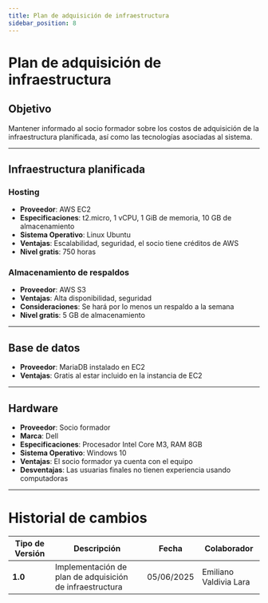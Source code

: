 ```yaml
---
title: Plan de adquisición de infraestructura
sidebar_position: 8
---
```


# Plan de adquisición de infraestructura

## Objetivo

Mantener informado al socio formador sobre los costos de adquisición de la infraestructura planificada, así como las tecnologías asociadas al sistema.

---

## Infraestructura planificada

### Hosting

- **Proveedor**: AWS EC2  
- **Especificaciones**: t2.micro, 1 vCPU, 1 GiB de memoria, 10 GB de almacenamiento  
- **Sistema Operativo**: Linux Ubuntu
- **Ventajas**: Escalabilidad, seguridad, el socio tiene créditos de AWS 
- **Nivel gratis**: 750 horas  

### Almacenamiento de respaldos

- **Proveedor**: AWS S3  
- **Ventajas**: Alta disponibilidad, seguridad  
- **Consideraciones**: Se hará por lo menos un respaldo a la semana  
- **Nivel gratis**: 5 GB de almacenamiento  

---

## Base de datos

- **Proveedor**: MariaDB instalado en EC2
- **Ventajas**: Gratis al estar incluido en la instancia de EC2

---

## Hardware

- **Proveedor**: Socio formador
- **Marca**: Dell
- **Especificaciones**: Procesador Intel Core M3, RAM 8GB  
- **Sistema Operativo**: Windows 10
- **Ventajas**: El socio formador ya cuenta con el equipo
- **Desventajas**: Las usuarias finales no tienen experiencia usando computadoras

---


# Historial de cambios

| **Tipo de Versión** | **Descripción**                                             | **Fecha** | **Colaborador**            |
| ------------------- | ----------------------------------------------------------- | --------- | -------------------------- |
| **1.0**             | Implementación de plan de adquisición de infraestructura    | 05/06/2025 | Emiliano Valdivia Lara               |